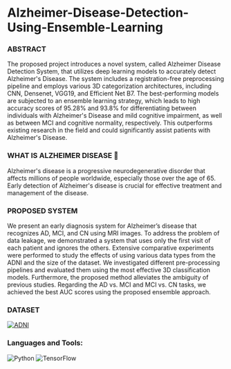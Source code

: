 # Alzheimer-Disease-Detection-Using-Ensemble-Learning

### ABSTRACT
The proposed project introduces a novel system, called Alzheimer Disease 
Detection System, that utilizes deep learning models to accurately detect 
Alzheimer's Disease. The system includes a registration-free preprocessing 
pipeline and employs various 3D categorization architectures, including CNN, 
Densenet, VGG19, and Efficient Net B7. The best-performing models are 
subjected to an ensemble learning strategy, which leads to high accuracy scores 
of 95.28% and 93.8% for differentiating between individuals with Alzheimer's 
Disease and mild cognitive impairment, as well as between MCI and cognitive 
normality, respectively. This outperforms existing research in the field and could 
significantly assist patients with Alzheimer's Disease.

### WHAT IS ALZHEIMER DISEASE 🤔 
Alzheimer's disease is a progressive neurodegenerative disorder that affects 
millions of people worldwide, especially those over the age of 65. Early 
detection of Alzheimer's disease is crucial for effective treatment and 
management of the disease.

### PROPOSED SYSTEM
We present an early diagnosis system for Alzheimer’s disease that 
recognizes AD, MCI, and CN using MRI images. To address the problem 
of data leakage, we demonstrated a system that uses only the first visit of 
each patient and ignores the others. Extensive comparative experiments 
were performed to study the effects of using various data types from the 
ADNI and the size of the dataset. We investigated different pre-processing 
pipelines and evaluated them using the most effective 3D classification 
models. Furthermore, the proposed method alleviates the ambiguity of 
previous studies. Regarding the AD vs. MCI and MCI vs. CN tasks, we 
achieved the best AUC scores using the proposed ensemble approach.

### DATASET 
[![ADNI](https://img.shields.io/badge/ADNI-Official-brightgreen)](https://adni.loni.usc.edu/data-samples/access-data/)


### Languages and Tools:
![Python](https://img.shields.io/badge/-Python-3776AB?logo=python&logoColor=white)
![TensorFlow](https://img.shields.io/badge/-TensorFlow-FF6F00?logo=tensorflow&logoColor=white)
